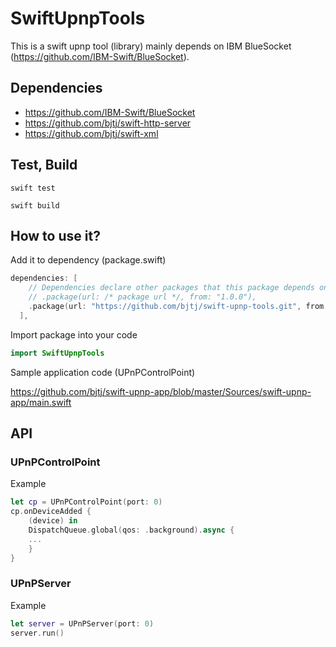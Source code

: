 # SwiftUpnpTools

This is a swift upnp tool (library) mainly depends on IBM BlueSocket (https://github.com/IBM-Swift/BlueSocket).

## Dependencies

* https://github.com/IBM-Swift/BlueSocket
* https://github.com/bjtj/swift-http-server
* https://github.com/bjtj/swift-xml

## Test, Build

```shell
swift test
```

```shell
swift build
```

## How to use it?

Add it to dependency (package.swift)

```swift
dependencies: [
    // Dependencies declare other packages that this package depends on.
    // .package(url: /* package url */, from: "1.0.0"),
    .package(url: "https://github.com/bjtj/swift-upnp-tools.git", from: "0.1.6"),
  ],
```

Import package into your code

```swift
import SwiftUpnpTools
```

Sample application code (UPnPControlPoint)

https://github.com/bjtj/swift-upnp-app/blob/master/Sources/swift-upnp-app/main.swift

## API

### UPnPControlPoint

Example

```swift
let cp = UPnPControlPoint(port: 0)
cp.onDeviceAdded {
    (device) in
    DispatchQueue.global(qos: .background).async {
    ...
    }
}
```

### UPnPServer

Example

```swift
let server = UPnPServer(port: 0)
server.run()
```
